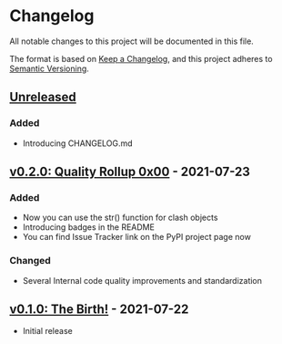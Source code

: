 # Changelog
All notable changes to this project will be documented in this file.

The format is based on [Keep a Changelog](https://keepachangelog.com/en/1.0.0/),
and this project adheres to [Semantic Versioning](https://semver.org/spec/v2.0.0.html).

## [Unreleased][]
### Added
  - Introducing CHANGELOG.md

## [v0.2.0: Quality Rollup 0x00][] - 2021-07-23
### Added
  - Now you can use the str() function for clash objects
  - Introducing badges in the README
  - You can find Issue Tracker link on the PyPI project page now

### Changed
  - Several Internal code quality improvements and standardization

## [v0.1.0: The Birth!][] - 2021-07-22
  - Initial release

[unreleased]: https://github.com/NioGreek/Clashgap/compare/v0.2.0...HEAD
[v0.2.0: quality rollup 0x00]: https://github.com/NioGreek/Clashgap/compare/v0.1.0...v0.2.0
[v0.1.0: the birth!]: https://github.com/NioGreek/Clashgap/releases/tag/v0.1.0
